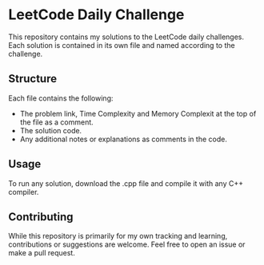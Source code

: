 # LeetCode Daily Challenge

This repository contains my solutions to the LeetCode daily challenges. Each solution is contained in its own file and named according to the challenge.

## Structure

Each file contains the following:

- The problem link, Time Complexity and Memory Complexit at the top of the file as a comment.
- The solution code.
- Any additional notes or explanations as comments in the code.

## Usage

To run any solution, download the .cpp file and compile it with any C++ compiler.

## Contributing

While this repository is primarily for my own tracking and learning, contributions or suggestions are welcome. Feel free to open an issue or make a pull request.
